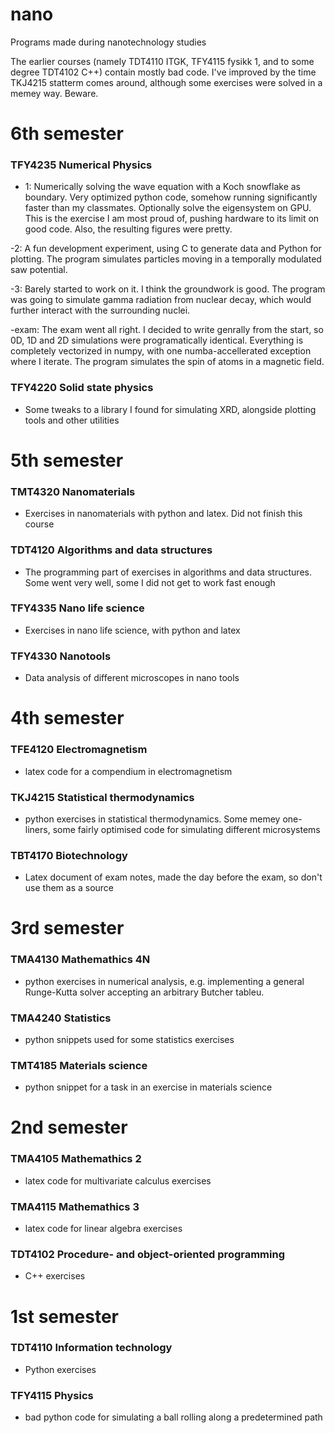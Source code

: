 # nano
Programs made during nanotechnology studies


The earlier courses (namely TDT4110 ITGK, TFY4115 fysikk 1, and to some degree TDT4102 C++) contain mostly bad code. 
I've improved by the time TKJ4215 statterm comes around, although some exercises were solved in a memey way. Beware.

# 6th semester

### TFY4235 Numerical Physics

- 1: Numerically solving the wave equation with a Koch snowflake as boundary. Very optimized python code, somehow running significantly faster than  my classmates. Optionally solve the eigensystem on GPU. This is the exercise I am most proud of, pushing hardware to its limit on good code. Also, the resulting figures were pretty.

-2: A fun development experiment, using C to generate data and Python for plotting. The program simulates particles moving in a temporally modulated saw potential.

-3: Barely started to work on it. I think the groundwork is good. The program was going to simulate gamma radiation from nuclear decay, which would further interact with the surrounding nuclei.

-exam: The exam went all right. I decided to write genrally from the start, so 0D, 1D and 2D simulations were programatically identical. Everything is completely vectorized in numpy, with one numba-accellerated exception where I iterate. The program simulates the spin of atoms in a magnetic field.

### TFY4220 Solid state physics

- Some tweaks to a library I found for simulating XRD, alongside plotting tools and other utilities

# 5th semester
### TMT4320 Nanomaterials

- Exercises in nanomaterials with python and latex. Did not finish this course

### TDT4120 Algorithms and data structures

- The programming part of exercises in algorithms and data structures. Some went very well, some I did not get to work fast enough

### TFY4335 Nano life science

- Exercises in nano life science, with python and latex

### TFY4330 Nanotools

- Data analysis of different microscopes in nano tools


# 4th semester
### TFE4120 Electromagnetism

- latex code for a compendium in electromagnetism

### TKJ4215 Statistical thermodynamics

- python exercises in statistical thermodynamics. Some memey one-liners, some fairly optimised code for simulating different microsystems

### TBT4170 Biotechnology

- Latex document of exam notes, made the day before the exam, so don't use them as a source


# 3rd semester
### TMA4130 Mathemathics 4N 

- python exercises in numerical analysis, e.g. implementing a general Runge-Kutta solver accepting an arbitrary Butcher tableu.

### TMA4240 Statistics

- python snippets used for some statistics exercises

### TMT4185 Materials science

- python snippet for a task in an exercise in materials science

# 2nd semester
### TMA4105 Mathemathics 2

- latex code for multivariate calculus exercises

### TMA4115 Mathemathics 3

- latex code for linear algebra exercises

### TDT4102 Procedure- and object-oriented programming

- C++ exercises

# 1st semester
### TDT4110 Information technology

- Python exercises

### TFY4115 Physics

- bad python code for simulating a ball rolling along a predetermined path
